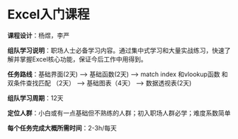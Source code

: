 # Excel入门课程

**课程设计**：杨煜，李严

**组队学习说明**：职场人士必备学习内容。通过集中式学习和大量实战练习，快速了解并掌握Excel核心功能，保证今后工作中用得到。

**任务路线**：基础界面(2天) --> 基础函数(2天) --> match index 和vlookup函数 和双条件查找匹配 （2天） --> 基础图表（4天） --> 数据透视表(2天)

**组队学习周期**：12天

**定位人群**：小白或有一点基础但不熟练的人群；初入职场人群必学；难度系数简单

**每个任务完成大概所需时间**：2-3h/每天

